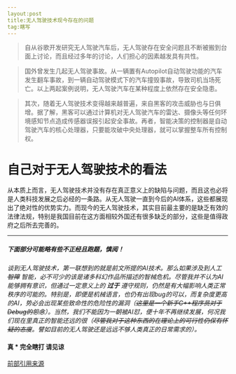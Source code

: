 ```yaml
---
layout:post
title:无人驾驶技术现今存在的问题
tag:瞎写
---
```


>自从谷歌开发研究无人驾驶汽车后，无人驾驶存在安全问题且不断被搬到台面上讨论，而且经过多年的讨论，人们担心的因素越发具有共性。

>国外曾发生几起无人驾驶事故。从一辆置有Autopilot自动驾驶功能的汽车发生翻车事故，到一辆自动驾驶模式下的汽车撞毁事故，导致司机当场死亡。以上两起案例说明，无人驾驶汽车在某种程度上依然存在安全隐患。

>其次，随着无人驾驶技术变得越来越普遍，来自黑客的攻击威胁也与日俱增。据了解，黑客可以通过计算机对无人驾驶汽车的雷达、摄像头等任何环境感知节点造成传感器误报引起安全事故。再者，智能决策的控制器是自动驾驶汽车的核心处理器，只要能攻破中央处理器，就可以掌握整车所有控制权。

# 自己对于无人驾驶技术的看法

从本质上而言，无人驾驶技术并没有存在真正意义上的缺陷与问题，而且这也必将是人类科技发展之后必经的一条路。从无人驾驶一直到今后的AI体系，这些都展现出了绝对性的优势实力。而现今的无人驾驶技术，其实目前最主要的是缺乏有效的法律法规，特别是我国目前在这方面相较外国还有很多缺乏的部分，这些是值得政府之后所去完善的。

***

##### *下面部分可能略有些不正经且跑题，慎阅！*

 *谈到无人驾驶技术，第一联想到的就是前文所提的AI技术。那么如果涉及到人工 ~~智障~~ 智能，必不可少的该是诸多科幻作品所描述的智械危机。尽管我并不认为AI能够拥有意识，但通过一定意义上的 **过于** 遵守规则，仍然是有大幅影响人类正常秩序的可能的。特别是，即便是机械语言，也仍有出现bug的可以，而复杂度更高的AI，势必会出现某些致命性的危险性的漏洞（~~这里是一个新手C++程序员对于Debug的怨念~~）。当然，我们不能因为一朝被AI怼，便十年不再继续发展，何况我们现在里真正的智能还远的很（~~尽管我对于这种东西的在理论上的可行性仍保有怀疑的态度~~。譬如目前的无人驾驶还是远远不够人类真正的日常需求的）。*

 #### 真 * 完全瞎打 请见谅

 [前部引用来源](http://news.rfidworld.com.cn/2017_08/7eed5639ef173235.html)

